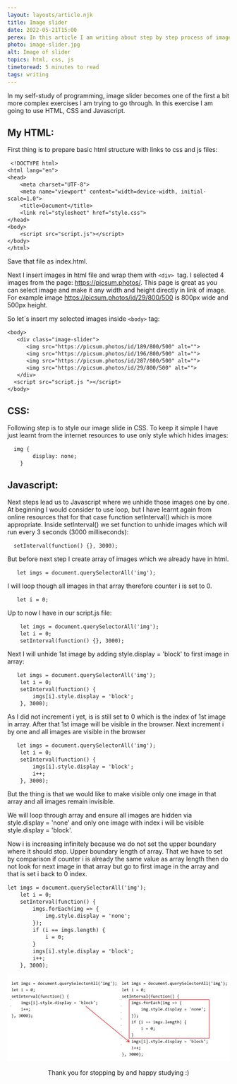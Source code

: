 ```yaml
---
layout: layouts/article.njk
title: Image slider
date: 2022-05-21T15:00
perex: In this article I am writing about step by step process of image slider creation.
photo: image-slider.jpg
alt: Image of slider
topics: html, css, js
timetoread: 5 minutes to read
tags: writing
---
```


In my self-study of programming, image slider becomes one of the first a bit more complex exercises I am trying to go through.
In this exercise I am going to use HTML, CSS and Javascript.

## My HTML:

First thing is to prepare basic html structure with links to css and js files:

```
 <!DOCTYPE html>
<html lang="en">
<head>
    <meta charset="UTF-8">
    <meta name="viewport" content="width=device-width, initial-scale=1.0">
    <title>Document</title>
    <link rel="stylesheet" href="style.css">
</head>
<body>
    <script src="script.js"></script>
</body>
</html>
```

Save that file as index.html.

Next I insert images in html file and wrap them with `<div> `tag. I selected 4 images from the page: https://picsum.photos/. This page is great as you can select image and make it any width and height directly in link of image. For example image https://picsum.photos/id/29/800/500 is 800px wide and 500px height.

So let´s insert my selected images inside `<body>` tag:

```
<body>
   <div class="image-slider">
      <img src="https://picsum.photos/id/189/800/500" alt="">
      <img src="https://picsum.photos/id/196/800/500" alt="">
      <img src="https://picsum.photos/id/287/800/500" alt="">
      <img src="https://picsum.photos/id/29/800/500" alt="">
   </div>
  <script src="script.js "></script>
</body>
```

## CSS:

Following step is to style our image slide in CSS. To keep it simple I have just learnt from the internet resources to use only style which hides images:

```
  img {
        display: none;
    }

```

## Javascript:

Next steps lead us to Javascript where we unhide those images one by one. At beginning I would consider to use loop, but I have learnt again from online resources that for that case function setInterval() which is more appropriate. Inside setInterval() we set function to unhide images which will run every 3 seconds (3000 milliseconds):

```
  setInterval(function() {}, 3000);
```

But before next step I create array of images which we already have in html.

```
   let imgs = document.querySelectorAll('img');
```

I will loop though all images in that array therefore counter i is set to 0.

```
   let i = 0;
```

Up to now I have in our script.js file:

```
    let imgs = document.querySelectorAll('img');
    let i = 0;
    setInterval(function() {}, 3000);
```

Next I will unhide 1st image by adding style.display = 'block' to first image in array:

```
   let imgs = document.querySelectorAll('img');
    let i = 0;
    setInterval(function() {
        imgs[i].style.display = 'block';
    }, 3000);
```

As I did not increment i yet, is is still set to 0 which is the index of 1st image in array. After that 1st image will be visible in the browser.
Next increment i by one and all images are visible in the browser

```
   let imgs = document.querySelectorAll('img');
    let i = 0;
    setInterval(function() {
        imgs[i].style.display = 'block';
        i++;
    }, 3000);
```

But the thing is that we would like to make visible only one image in that array and all images remain invisible.

We will loop through array and ensure all images are hidden via style.display = 'none' and only one image with index i will be visible style.display = 'block'.

Now i is increasing infinitely because we do not set the upper boundary where it should stop. Upper boundary length of array. That we have to set by comparison if counter i is already the same value as array length then do not look for next image in that array but go to first image in the array and that is set i back to 0 index.

```
let imgs = document.querySelectorAll('img');
    let i = 0;
    setInterval(function() {
        imgs.forEach(img => {
            img.style.display = 'none';
        });
        if (i == imgs.length) {
            i = 0;
        }
        imgs[i].style.display = 'block';
        i++;
    }, 3000);
```

![Block of code](/images/blog/code-1.jpg)

<div style="text-align: center;">
Thank you for stopping by and happy studying :)
</div>
